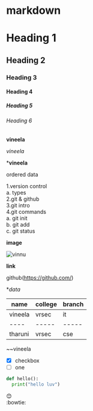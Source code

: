 # markdown

# Heading 1
## Heading 2
### Heading 3
#### Heading 4
##### Heading 5
###### Heading 6

**vineela**

*vineela*

***vineela**  

ordered data

1.version control            
   a. types        
2.git & github         
3.git intro          
4.git commands         
  a. git init          
  b. git add         
  c. git status      
  
  
  **image**   
  
  ![vinnu](https://i.pinimg.com/originals/bb/2f/a6/bb2fa6d861457a17ea3b44d0109c2798.jpg)
  
  **link**
  
  github(https://github.com/)
  
  **data*
  
  |name|college|branch|
  |------|-------|--------|
  |vineela|vrsec|it|   
  |----|-----|-----|    
  |tharuni|vrsec|cse|
  
  ~~vineela
  
  - [x] checkbox
  - [ ] one

```python
def hello():
  print("hello luv")
 ````   
  :blush:   
  :bowtie:
  
  
